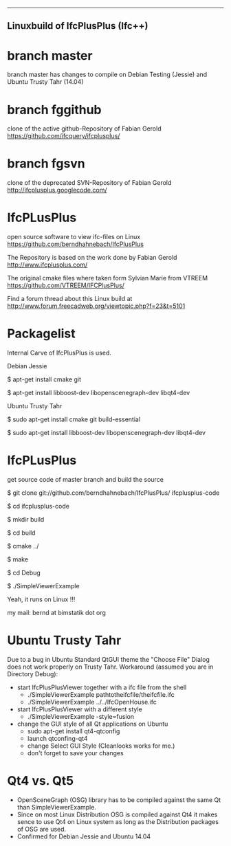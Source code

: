 ----------------------------------
Linuxbuild of IfcPlusPlus (Ifc++)
----------------------------------


branch master
==============
branch master has changes to compile on Debian Testing (Jessie) and Ubuntu Trusty Tahr (14.04)


branch fggithub
================
clone of the active github-Repository of Fabian Gerold  https://github.com/ifcquery/ifcplusplus/


branch fgsvn
=============
clone of the deprecated SVN-Repository of Fabian Gerold  http://ifcplusplus.googlecode.com/



IfcPLusPlus
============
open source software to view ifc-files on Linux
https://github.com/berndhahnebach/IfcPlusPlus

The Repository is based on the work done by Fabian Gerold 
http://www.ifcplusplus.com/

The original cmake files where taken form Sylvian Marie from VTREEM
https://github.com/VTREEM/IFCPlusPlus/

Find a forum thread about this Linux build at
http://www.forum.freecadweb.org/viewtopic.php?f=23&t=5101


Packagelist
===========
Internal Carve of IfcPlusPlus is used.

Debian Jessie

$ apt-get install cmake git 

$ apt-get install libboost-dev libopenscenegraph-dev libqt4-dev


Ubuntu Trusty Tahr

$ sudo apt-get install cmake git build-essential

$ sudo apt-get install libboost-dev libopenscenegraph-dev libqt4-dev


IfcPLusPlus
===========
get source code of master branch and build the source

$ git clone git://github.com/berndhahnebach/IfcPlusPlus/  ifcplusplus-code

$ cd ifcplusplus-code

$ mkdir build

$ cd build

$ cmake ../

$ make

$ cd Debug

$ ./SimpleViewerExample


Yeah, it runs on Linux !!!

my mail: bernd at bimstatik dot org


Ubuntu Trusty Tahr
==================
Due to a bug in Ubuntu Standard QtGUI theme the "Choose File" Dialog does not work properly on Trusty Tahr.
Workaround (assumed you are in Directory Debug):
* start IfcPlusPlusViewer together with a ifc file from the shell
    * ./SimpleViewerExample pathtotheifcfile/theifcfile.ifc
    * ./SimpleViewerExample ../../IfcOpenHouse.ifc
* start IfcPlusPlusViewer with a different style
    * ./SimpleViewerExample -style=fusion
* change the GUI style of all Qt applications on Ubuntu
    * sudo apt-get install qt4-qtconfig
    * launch qtconfing-qt4
    * change Select GUI Style (Cleanlooks works for me.)
    * don't forget to save your changes


Qt4 vs. Qt5
===========
* OpenSceneGraph (OSG) library has to be compiled against the same Qt than SimpleViewerExample.
* Since on most Linux Distribution OSG is compiled against Qt4 it makes sence to use Qt4 on Linux system as long as the Distribution packages of OSG are used. 
* Confirmed for Debian Jessie and Ubuntu 14.04